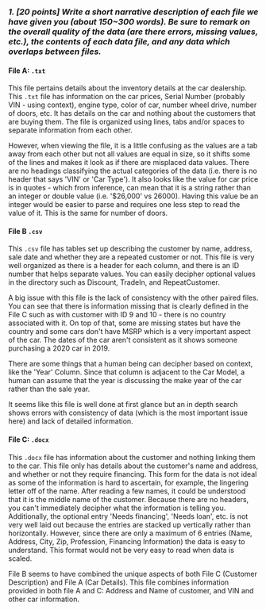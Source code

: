 ### *1. [20 points] Write a short narrative description of each file we have given you (about 150~300 words). Be sure to remark on the overall quality of the data (are there errors, missing values, etc.), the contents of each data file, and any data which overlaps between files.*

#### File A: `.txt`
This file pertains details about the inventory details at the car dealership. This `.txt` file has information on the car prices, Serial Number (probably VIN - using context), engine type, color of car, number wheel drive, number of doors, etc. It  has details on the car and nothing about the customers that are buying them. The file is organized using lines, tabs and/or spaces to separate information from each other. 

However, when viewing the file, it is a little confusing as the values are a tab away from each other but not all values are equal in size, so it shifts some of the lines and makes it look as if there are misplaced data values. There are no headings classifying the actual categories of the data (i.e. there is no header that says 'VIN' or 'Car Type'). It also looks like the value for car price is in quotes - which from inference, can mean that it is a string rather than an integer or double value (i.e. '$26,000' vs 26000). Having this value be an integer would be easier to parse and requires one less step to read the value of it. This is the same for number of doors. 


#### File B `.csv`
This `.csv` file has tables set up describing the customer by name, address, sale date and whether they are a repeated customer or not. This file is very well organized as there is a header for each column, and there is an ID number that helps separate values. You can easily decipher optional values in the directory such as Discount, TradeIn, and RepeatCustomer. 

A big issue with this file is the lack of consistency with the other paired files. You can see that there is information missing that is clearly defined in the File C such as with customer with ID 9 and 10 - there is no country associated with it. On top of that, some are missing states but have the country and some cars don't have MSRP which is a very important aspect of the car. The dates of the car aren't consistent as it shows someone purchasing a 2020 car in 2019. 

There are some things that a human being can decipher based on context, like the 'Year' Column. Since that column is adjacent to the Car Model, a human can assume that the year is discussing the make year of the car rather than the sale year. 

It seems like this file is well done at first glance but an in depth search shows errors with consistency of data (which is the most important issue here) and lack of detailed information. 

#### File C: `.docx`
This `.docx` file has information about the customer and nothing linking them to the car. This file only has details about the customer's name and address, and whether or not they require financing. This form for the data is not ideal as some of the information is hard to ascertain, for example, the lingering letter off of the name. After reading a few names, it could be understood that it is the middle name of the customer. Because there are no headers, you can't immediately decipher what the information is telling you. Additionally, the optional entry 'Needs financing', 'Needs loan', etc. is not very well laid out because the entries are stacked up vertically rather than horizontally. However, since there are only a maximum of 6 entries (Name, Address, City, Zip, Profession, Financing Information) the data is easy to understand. This format would not be very easy to read when data is scaled. 

File B seems to have combined the unique aspects of both File C (Customer Description) and File A (Car Details). This file combines information provided in both file A and C: Address and Name of customer, and VIN and other car information. 
